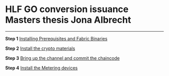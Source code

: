 # HLF GO conversion issuance Masters thesis Jona Albrecht

---

**Step 1**
[Installing Prerequisites and Fabric Binaries](README-files/Step2.md)

**Step 2**
[Install the crypto materials](README-files/Step3.md)

**Step 3**
[Bring up the channel and commit the chaincode](README-files/Step4.md)

**Step 4**
[Install the Metering devices](README-files/Step6.md)
